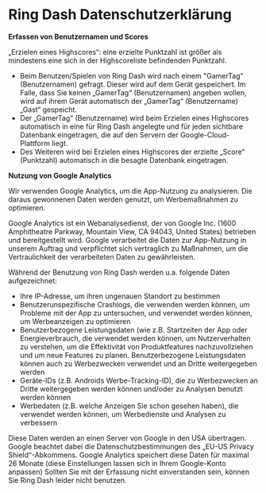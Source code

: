 

# Ring Dash Datenschutzerklärung


**Erfassen von Benutzernamen und Scores**


„Erzielen eines Highscores“: eine erzielte Punktzahl ist größer als mindestens eine sich in der Highscoreliste befindenden Punktzahl.


-	Beim Benutzen/Spielen von Ring Dash wird nach einem "GamerTag" (Benutzernamen) gefragt. Dieser wird auf dem Gerät gespeichert. Im Falle, dass Sie keinen „GamerTag“ (Benutzernamen) angeben wollen, wird auf ihrem Gerät automatisch der „GamerTag“ (Benutzername) „Gast“ gespeicht.  
-	Der „GamerTag“ (Benutzername) wird beim Erzielen eines Highscores automatisch in eine für Ring Dash angelegte und für jeden sichtbare Datenbank eingetragen, die auf den Servern der Google-Cloud-Plattform liegt. 
-	Des Weiteren wird bei Erzielen eines Highscores der erzielte „Score“ (Punktzahl) automatisch in die besagte Datenbank eingetragen. 

  

**Nutzung von Google Analytics**

Wir verwenden Google Analytics, um die App-Nutzung zu analysieren. Die daraus gewonnenen Daten werden genutzt, um Werbemaßnahmen zu optimieren. 

Google Analytics ist ein Webanalysedienst, der von Google Inc. (1600 Amphitheatre Parkway, Mountain View, CA 94043, United States) betrieben und bereitgestellt wird. Google verarbeitet die Daten zur App-Nutzung in unserem Auftrag und verpflichtet sich vertraglich zu Maßnahmen, um die Vertraulichkeit der verarbeiteten Daten zu gewährleisten.

Während der Benutzung von Ring Dash werden u.a. folgende Daten aufgezeichnet:
-	Ihre IP-Adresse, um ihren ungenauen Standort zu bestimmen
-	Benutzerunspezifische Crashlogs, die verwenden werden können, um Probleme mit der App zu untersuchen, und verwendet werden können, um Werbeanzeigen zu optimieren
-	Benutzerbezogene Leistungsdaten (wie z.B. Startzeiten der App oder Energieverbrauch, die verwendet werden können, um Nutzerverhalten zu verstehen, um die Effektivität von Produktfeatures nachzuvollziehen und um neue Features zu planen. Benutzerbezogene Leistungsdaten können auch zu Werbezwecken verwendet und an Dritte weitergegeben werden
-	Geräte-IDs (z.B. Androids Werbe-Tracking-ID), die zu Werbezwecken an Dritte weitergegeben werden können und/oder zu Analysen benutzt werden können
-	Werbedaten (z.B. welche Anzeigen Sie schon gesehen haben), die verwendet werden können, um Werbedienste und Analysen zu verbessern

Diese Daten werden an einen Server von Google in den USA übertragen. Google beachtet dabei die Datenschutzbestimmungen des „EU-US Privacy Shield“-Abkommens.
Google Analytics speichert diese Daten für maximal 26 Monate (diese Einstellungen lassen sich in Ihrem Google-Konto anpassen)
Sollten Sie mit der Erfassung nicht einverstanden sein, können Sie Ring Dash leider nicht benutzen.

